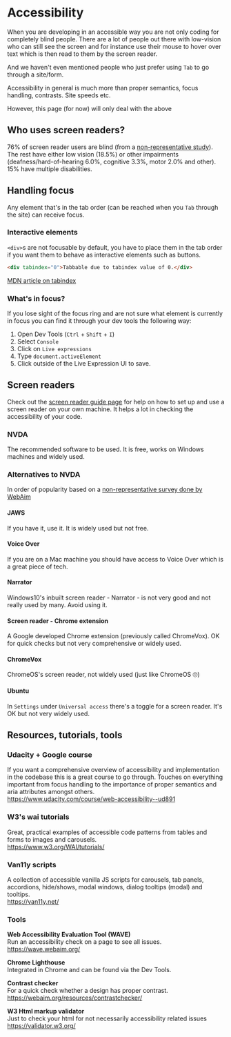 # Accessibility

When you are developing in an accessible way you are not only coding for completely blind people. There are a lot of people out there with low-vision who can still see the screen and for instance use their mouse to hover over text which is then read to them by the screen reader.

And we haven't even mentioned people who just prefer using `Tab` to go through a site/form.

Accessibility in general is much more than proper semantics, focus handling, contrasts.
Site speeds etc.

However, this page (for now) will only deal with the above 

## Who uses screen readers?
76% of screen reader users are blind (from a [non-representative study](https://webaim.org/projects/screenreadersurvey8/#disability)). The rest have either low vision (18.5%) or other impairments (deafness/hard-of-hearing	6.0%, cognitive 3.3%, motor 2.0% and other). 15% have multiple disabilities.

## Handling focus
Any element that's in the tab order (can be reached when you `Tab` through the site) can receive focus.

### Interactive elements

`<div>`s are not focusable by default, you have to place them in the tab order if you want them to behave as interactive elements such as buttons.

```html
<div tabindex="0">Tabbable due to tabindex value of 0.</div>
```

[MDN article on tabindex](https://developer.mozilla.org/en-US/docs/Web/HTML/Global_attributes/tabindex)

### What's in focus?

If you lose sight of the focus ring and are not sure what element is currently in focus you can find it through your dev tools the following way:

1. Open Dev Tools (`Ctrl` + `Shift` + `I`)
2. Select `Console`
3. Click on `Live expressions`
4. Type `document.activeElement`
5. Click outside of the Live Expression UI to save.

## Screen readers

Check out the [screen reader guide page](/nvda.md) for help on how to set up and use a screen reader on your own machine. It helps a lot in checking the accessibility of your code.

### NVDA
The recommended software to be used. It is free, works on Windows machines and widely used.

### Alternatives to NVDA
In order of popularity based on a [non-representative survey done by WebAim](https://webaim.org/projects/screenreadersurvey8/)

#### JAWS
If you have it, use it. It is widely used but not free.

#### Voice Over
If you are on a Mac machine you should have access to Voice Over which is a great piece of tech.

#### Narrator
Windows10's inbuilt screen reader - Narrator - is not very good and not really used by many. Avoid using it.

#### Screen reader - Chrome extension
A Google developed Chrome extension (previously called ChromeVox). OK for quick checks but not very comprehensive or widely used.

#### ChromeVox
ChromeOS's screen reader, not widely used (just like ChromeOS 🙄)

#### Ubuntu
In `Settings` under `Universal access` there's a toggle for a screen reader. It's OK but not very widely used.


## Resources, tutorials, tools

### Udacity + Google course
If you want a comprehensive overview of accessibility and implementation in the codebase this is a great course to go through. Touches on everything important from focus handling to the importance of proper semantics and aria attributes amongst others.\
https://www.udacity.com/course/web-accessibility--ud891

### W3's wai tutorials

Great, practical examples of accessible code patterns from tables and forms to images and carousels.\
https://www.w3.org/WAI/tutorials/

### Van11y scripts

A collection of accessible vanilla JS scripts for carousels, tab panels, accordions, hide/shows, modal windows, dialog tooltips (modal) and tooltips.\
https://van11y.net/

### Tools

**Web Accessibility Evaluation Tool (WAVE)**\
Run an accessibility check on a page to see all issues.\
https://wave.webaim.org/

**Chrome Lighthouse**\
Integrated in Chrome and can be found via the Dev Tools.

**Contrast checker**\
For a quick check whether a design has proper contrast.\
https://webaim.org/resources/contrastchecker/

**W3 Html markup validator**\
Just to check your html for not necessarily accessibility related issues\
https://validator.w3.org/
